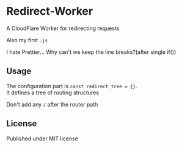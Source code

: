 # Redirect-Worker

A CloudFlare Worker for redirecting requests

Also my first `.js`

I hate Prettier... Why can't we keep the line breaks?(after single if())

## Usage

The configuration part is `const redirect_tree = {}`.\
It defines a tree of routing structures

Don't add any `/` after the router path

## License

Published under MIT license
